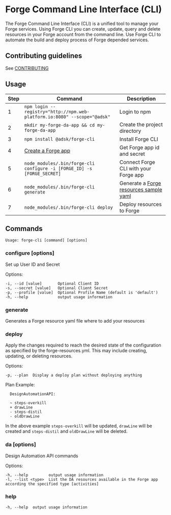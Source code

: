 # Forge Command Line Interface (CLI)
The Forge Command Line Interface (CLI) is a unified tool to manage your Forge services.
Using Forge CLI you can create, update, query and delete resources in your Forge account from the command line.
Use Forge CLI to automate the build and deploy process of Forge depended services.

## Contributing guidelines
See [CONTRIBUTING](https://git.autodesk.com/AutoCAD360/forge-cli/blob/master/CONTRIBUTING.md)

## Usage

| Step | Command                                                                  | Description                                                                                                                                |
| ---- | ------------------------------------------------------------------------ | ------------------------------------------------------------------------------------------------------------------------------------------ |
| 1    | `npm login --registry="http://npm.web-platform.io:8080" --scope="@adsk"` | Login to npm                                                                                                                               |
| 2    | `mkdir my-forge-da-app && cd my-forge-da-app`                            | Create the project directory                                                                                                               |
| 3    | `npm install @adsk/forge-cli`                                            | Install Forge CLI                                                                                                                          |
| 4    | [Create a Forge app](https://developer.autodesk.com/myapps/create)   | Get Forge app id and secret                                                                                                                |
| 5    | `node_modules/.bin/forge-cli configure -i [FORGE_ID] -s [FORGE_SECRET]`  | Connect Forge CLI with your Forge app                                                                                                      |
| 6    | `node_modules/.bin/forge-cli generate`                                   | Generate a [Forge resources sample yaml](https://git.autodesk.com/AutoCAD360/forge-cli/blob/master/templates/forge-resources-template.yml) |
| 7    | `node_modules/.bin/forge-cli deploy`                                     | Deploy resources to Forge                                                                                                                  |

## Commands

```Usage: forge-cli [command] [options]```

### configure [options]
Set up User ID and Secret

  Options:

    -i, --id [value]       Optional Client ID
    -s, --secret [value]   Optional Client Secret
    -p, --profile [value]  Optional Profile Name (default is 'default')
    -h, --help             output usage information

### generate
Generates a Forge resource yaml file where to add your resources

### deploy
Apply the changes required to reach the desired state of the configuration as
specified by the forge-resources.yml. This may include creating, updating, or deleting resources.

  Options:

    -p, --plan  Display a deploy plan without deploying anything

Plan Example:
```
  DesignAutomationAPI:

  ~ steps-overkill
  + drawLine
  - steps-distil
  - oldDrawLine

 ```

 In the above example `steps-overkill` will be updated, `drawLine` will be created
 and `steps-distil` and `oldDrawLine` will be deleted.

### da [options]
Design Automation API commands

  Options:

    -h, --help         output usage information
    -l, --list <type>  List the DA resources available in the Forge app according the specified type [activities]

### help

    -h, --help  output usage information

